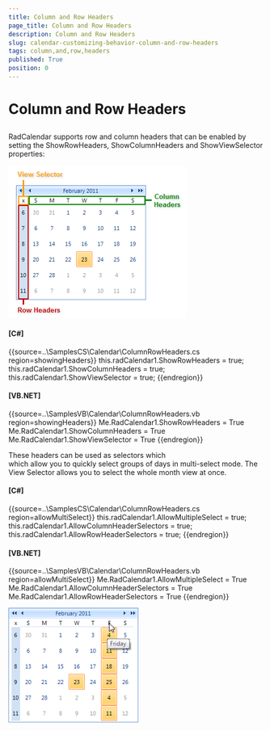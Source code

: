 ```yaml
---
title: Column and Row Headers
page_title: Column and Row Headers
description: Column and Row Headers
slug: calendar-customizing-behavior-column-and-row-headers
tags: column,and,row,headers
published: True
position: 0
---
```


# Column and Row Headers



## 

RadCalendar supports row and column headers that can be enabled by setting the ShowRowHeaders,
      ShowColumnHeaders and ShowViewSelector properties:
       

![calendar-customizing-behavior-column-and-row-headers 001](images/calendar-customizing-behavior-column-and-row-headers001.png)



#### __[C#]__

{{source=..\SamplesCS\Calendar\ColumnRowHeaders.cs region=showingHeaders}}
	            this.radCalendar1.ShowRowHeaders = true;
	            this.radCalendar1.ShowColumnHeaders = true;
	            this.radCalendar1.ShowViewSelector = true;
	{{endregion}}



#### __[VB.NET]__

{{source=..\SamplesVB\Calendar\ColumnRowHeaders.vb region=showingHeaders}}
	        Me.RadCalendar1.ShowRowHeaders = True
	        Me.RadCalendar1.ShowColumnHeaders = True
	        Me.RadCalendar1.ShowViewSelector = True
	{{endregion}}



These headers can be used as selectors which               
        which allow you to quickly select groups of days in multi-select mode. The View
        Selector allows you to select the whole month view at once.



#### __[C#]__

{{source=..\SamplesCS\Calendar\ColumnRowHeaders.cs region=allowMultiSelect}}
	            this.radCalendar1.AllowMultipleSelect = true;
	            this.radCalendar1.AllowColumnHeaderSelectors = true;
	            this.radCalendar1.AllowRowHeaderSelectors = true;
	{{endregion}}



#### __[VB.NET]__

{{source=..\SamplesVB\Calendar\ColumnRowHeaders.vb region=allowMultiSelect}}
	        Me.RadCalendar1.AllowMultipleSelect = True
	        Me.RadCalendar1.AllowColumnHeaderSelectors = True
	        Me.RadCalendar1.AllowRowHeaderSelectors = True
	{{endregion}}



![calendar-customizing-behavior-column-and-row-headers 002](images/calendar-customizing-behavior-column-and-row-headers002.png)
